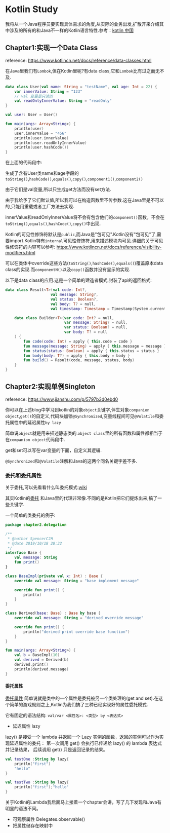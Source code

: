 # Kotlin Study

我将从一个Java程序员要实现具体需求的角度,从实际的业务出发,扩散开来介绍其中涉及的所有的和Java不一样的Kotlin语言特性.参考：[kotlin 中国](https://www.kotlincn.net/docs/reference/)

## Chapter1:实现一个Data Class

reference: https://www.kotlincn.net/docs/reference/data-classes.html

在Java里我们有`Lombok`,但在Kotlin里呢?有data class,它和`Lombok`比有过之而无不及.

```kotlin
data class User(val name: String = "testName", val age: Int = 22) {
    var innerValue: String = "123"
    // val 变量是只读的
    val readOnlyInnerValue: String = "readOnly"
}

val user: User = User()

fun main(args: Array<String>) {
    println(user)
    user.innerValue = "456"
    println(user.innerValue)
    println(user.readOnlyInnerValue)
    println(user.hashCode())
}

```
在上面的代码段中:

生成了含有User类name和age字段的`toString()`,`hashCode()`,`equals()`,`copy()`,`component1()`,`component2()`

由于它们是val变量,所以只生成get方法而没有set方法.

由于我给予了它们默认值,所以我可以在构造函数里不传参数.这在Java里是不可以的,只能用重载或者工厂方法去实现.

innerValue和readOnlyInnerValue将不会有包含他们的`component()`函数，不会在`toString()`,`equals()`,`hashCode()`,`copy()`中出现.

Kotlin的可见性修饰符默认是`public`,而Java是"包可见".Kotlin没有"包可见"了,需要import.Kotlin特有`internal`可见性修饰符,用来描述模块内可见.详细的关于可见性修饰符的内容可以参考: https://www.kotlincn.net/docs/reference/visibility-modifiers.html

可以在类体中override这些方法(`toString()`,`hashCode()`,`equals()`)覆盖原本data class的实现.而`componentN()`以及`copy()`函数并没有显示的实现.

以下是data class的应用.这是一个简单的建造者模式,封装了api的返回格式:
```kotlin
data class Result<T>(val code: Int?,
                    val message: String?,
                    val status: Boolean?,
                    val body: T? = null,
                    val timestamp: Timestamp = Timestamp(System.currentTimeMillis())) {

    data class Builder<T>(var code: Int? = null,
                          var message: String? = null,
                          var status: Boolean? = null,
                          var body: T? = null
    ) {
        fun code(code: Int) = apply { this.code = code }
        fun message(message: String) = apply { this.message = message }
        fun status(status: Boolean) = apply { this.status = status }
        fun body(body: T?) = apply { this.body = body }
        fun build() = Result(code, message, status, body)
    }
}
```

## Chapter2:实现单例Singleton

reference:  https://www.jianshu.com/p/5797b3d0ebd0

你可以在上述blog中学习到kotlin的对象`object`关键字,伴生对象`companion object`,`get()`的自定义,代码块加锁`@Synchronized`,变量线程间可见`@Volatile`和委托属性中的延迟属性`by lazy`

简单说`object`就是用来描述静态类的.`object class`里的所有函数和属性都相当于在`companion object`代码段中.

get和set可以写在var变量的下面，自定义其逻辑.

`@Synchronized`和`@Volatile`注解和Java的这两个同名关键字差不多.

### 委托和委托属性

关于委托,可以先看看什么叫委托模式:[wiki](https://zh.wikipedia.org/wiki/%E5%A7%94%E6%89%98%E6%A8%A1%E5%BC%8F)

其实Kotlin的[委托](https://www.kotlincn.net/docs/reference/delegation.html) 和Java里的代理非常像.不同的是Kotlin把它们提炼出来,搞了一些关键字.

一个简单的类委托的例子:
```kotlin
package chapter2.delegation

/**
 * @author SpencerCJH
 * @date 2019/10/18 20:32
 */
interface Base {
    val message: String
    fun print()
}

class BaseImpl(private val x: Int) : Base {
    override val message: String = "base implement message"

    override fun print() {
        print(x)
    }
}

class Derived(base: Base) : Base by base {
    override val message: String = "derived override message"

    override fun print() {
        println("derived print override base function")
    }
}

fun main(args: Array<String>) {
    val b = BaseImpl(10)
    val derived = Derived(b)
    derived.print()
    println(derived.message)
}
```

#### 委托属性

[委托属性](https://www.kotlincn.net/docs/reference/delegated-properties.html) 简单说就是类中的一个属性是委托被另一个类处理的(get and set).在这个简单的游戏规则之上,Kotlin为我们搞了三种已经实现好的属性委托模式.

它有固定的语法结构: `val/var <属性名>: <类型> by <表达式>`

* 延迟属性 lazy

lazy() 是接受一个 lambda 并返回一个 Lazy <T> 实例的函数，返回的实例可以作为实现延迟属性的委托： 第一次调用 get() 会执行已传递给 lazy() 的 lambda 表达式并记录结果， 后续调用 get() 只是返回记录的结果。

```kotlin
val testOne :String by lazy{
    println("first")
    "hello"
}

val testTwo :String by lazy{
    println("first");"hello"
}
```
关于Kotlin的Lambda我后面马上接着一个chapter会讲，写了几下发现和Java有明显的语法不同。

* 可观察属性 Delegates.observable() 
* 把属性储存在映射中


